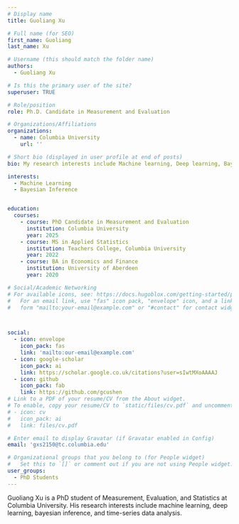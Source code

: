 ```yaml
---
# Display name
title: Guoliang Xu

# Full name (for SEO)
first_name: Guoliang 
last_name: Xu

# Username (this should match the folder name)
authors:
  - Guoliang Xu

# Is this the primary user of the site?
superuser: TRUE

# Role/position
role: Ph.D. Candidate in Measurement and Evaluation 

# Organizations/Affiliations
organizations:
  - name: Columbia University
    url: ''

# Short bio (displayed in user profile at end of posts)
bio: My research interests include Machine learning, Deep learning, Bayesian Data Analysis, and High-dimensional Statistics.

interests:
  - Machine Learning
  - Bayesian Inference


education:
  courses:
    - course: PhD Candidate in Measurement and Evaluation
      institution: Columbia University
      year: 2025
    - course: MS in Applied Statistics
      institution: Teachers College, Columbia University
      year: 2022
    - course: BA in Economics and Finance
      institution: University of Aberdeen
      year: 2020

# Social/Academic Networking
# For available icons, see: https://docs.hugoblox.com/getting-started/page-builder/#icons
#   For an email link, use "fas" icon pack, "envelope" icon, and a link in the
#   form "mailto:your-email@example.com" or "#contact" for contact widget.



social:
  - icon: envelope
    icon_pack: fas
    link: 'mailto:our-email@example.com'
  - icon: google-scholar
    icon_pack: ai
    link: https://scholar.google.co.uk/citations?user=sIwtMXoAAAAJ
  - icon: github
    icon_pack: fab
    link: https://github.com/gcushen
# Link to a PDF of your resume/CV from the About widget.
# To enable, copy your resume/CV to `static/files/cv.pdf` and uncomment the lines below.
# - icon: cv
#   icon_pack: ai
#   link: files/cv.pdf

# Enter email to display Gravatar (if Gravatar enabled in Config)
email: 'gxs2150@tc.columbia.edu'

# Organizational groups that you belong to (for People widget)
#   Set this to `[]` or comment out if you are not using People widget.
user_groups:
  - PhD Students
---
```


Guoliang Xu is a PhD student of Measurement, Evaluation, and Statistics at Columbia University. His research interests include machine learning, deep learning, bayesian inference, and time-series data analysis. 


